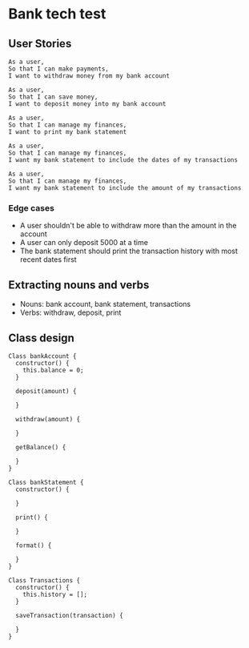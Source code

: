 # Bank tech test

## User Stories

```
As a user, 
So that I can make payments,
I want to withdraw money from my bank account

As a user,
So that I can save money,
I want to deposit money into my bank account

As a user,
So that I can manage my finances,
I want to print my bank statement

As a user,
So that I can manage my finances,
I want my bank statement to include the dates of my transactions

As a user,
So that I can manage my finances,
I want my bank statement to include the amount of my transactions
```
### Edge cases

* A user shouldn't be able to withdraw more than the amount in the account
* A user can only deposit 5000 at a time
* The bank statement should print the transaction history with most recent dates first

## Extracting nouns and verbs

* Nouns: bank account, bank statement, transactions
* Verbs: withdraw, deposit, print

## Class design

```
Class bankAccount {
  constructor() {
    this.balance = 0;
  }

  deposit(amount) {

  }
  
  withdraw(amount) {

  }

  getBalance() {
    
  }
}
```
```
Class bankStatement {
  constructor() {

  }

  print() {
      
  }

  format() {

  }
}
```
```
Class Transactions {
  constructor() {
    this.history = [];
  }

  saveTransaction(transaction) {

  }
}
```